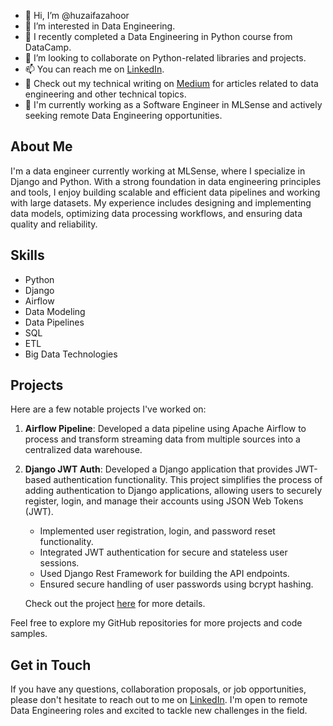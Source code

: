 - 👋 Hi, I’m @huzaifazahoor
- 👀 I’m interested in Data Engineering.
- 🌱 I recently completed a Data Engineering in Python course from DataCamp.
- 💞️ I’m looking to collaborate on Python-related libraries and projects.
- 📫 You can reach me on [LinkedIn](https://pk.linkedin.com/in/huzaifazahoor654).
- 📝 Check out my technical writing on [Medium](https://medium.com/@huzaifazahoor654) for articles related to data engineering and other technical topics.
- 🦖 I'm currently working as a Software Engineer in MLSense and actively seeking remote Data Engineering opportunities.

## About Me

I'm a data engineer currently working at MLSense, where I specialize in Django and Python. With a strong foundation in data engineering principles and tools, I enjoy building scalable and efficient data pipelines and working with large datasets. My experience includes designing and implementing data models, optimizing data processing workflows, and ensuring data quality and reliability.

## Skills

- Python
- Django
- Airflow
- Data Modeling
- Data Pipelines
- SQL
- ETL
- Big Data Technologies

## Projects

Here are a few notable projects I've worked on:

1. **Airflow Pipeline**: Developed a data pipeline using Apache Airflow to process and transform streaming data from multiple sources into a centralized data warehouse.
2. **Django JWT Auth**: Developed a Django application that provides JWT-based authentication functionality. This project simplifies the process of adding authentication to Django applications, allowing users to securely register, login, and manage their accounts using JSON Web Tokens (JWT).

   - Implemented user registration, login, and password reset functionality.
   - Integrated JWT authentication for secure and stateless user sessions.
   - Used Django Rest Framework for building the API endpoints.
   - Ensured secure handling of user passwords using bcrypt hashing.

   Check out the project [here](https://github.com/huzaifazahoor/django-jwt-auth) for more details.

Feel free to explore my GitHub repositories for more projects and code samples.

## Get in Touch

If you have any questions, collaboration proposals, or job opportunities, please don't hesitate to reach out to me on [LinkedIn](https://pk.linkedin.com/in/huzaifazahoor654). I'm open to remote Data Engineering roles and excited to tackle new challenges in the field.

